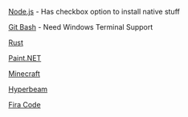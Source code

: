 [Node.js](https://nodejs.org/en/download/) - Has checkbox option to install native stuff

[Git Bash](https://gitforwindows.org/) - Need Windows Terminal Support

[Rust](https://rustup.rs/)

[Paint.NET](https://www.getpaint.net/)

[Minecraft](https://www.minecraft.net/en-us/download)

[Hyperbeam](https://hyperbeam.com/)

[Fira Code](https://github.com/ryanoasis/nerd-fonts/blob/master/patched-fonts/FiraCode/Regular/complete/Fira%20Code%20Regular%20Nerd%20Font%20Complete%20Mono%20Windows%20Compatible.ttf)
